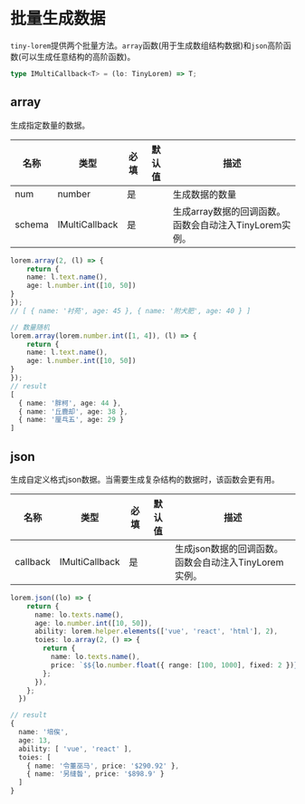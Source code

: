# 批量生成数据

`tiny-lorem`提供两个批量方法。`array`函数(用于生成数组结构数据)和`json`高阶函数(可以生成任意结构的高阶函数)。     



```ts
type IMultiCallback<T> = (lo: TinyLorem) => T;
```

## array

生成指定数量的数据。

| 名称     | 类型             | 必填  | 默认值 | 描述                                 |
| ------ | -------------- | --- | --- | ---------------------------------- |
| num    | number         | 是   |     | 生成数据的数量                            |
| schema | IMultiCallback | 是   |     | 生成array数据的回调函数。函数会自动注入TinyLorem实例。 |

```ts
lorem.array(2, (l) => {
    return {
    name: l.text.name(),
    age: l.number.int([10, 50])
}
});
// [ { name: '衬苑', age: 45 }, { name: '附犬肥', age: 40 } ]

// 数量随机
lorem.array(lorem.number.int([1, 4]), (l) => {
    return {
    name: l.text.name(),
    age: l.number.int([10, 50])
}
});
// result
[
  { name: '胖柯', age: 44 },
  { name: '丘鹿却', age: 38 },
  { name: '厘乓五', age: 29 }
]
```

## json

生成自定义格式json数据。当需要生成复杂结构的数据时，该函数会更有用。      

| 名称       | 类型             | 必填  | 默认值 | 描述                                |
| -------- | -------------- | --- | --- | --------------------------------- |
| callback | IMultiCallback | 是   |     | 生成json数据的回调函数。函数会自动注入TinyLorem实例。 |

```ts
lorem.json((lo) => {
    return {
      name: lo.texts.name(),
      age: lo.number.int([10, 50]),
      ability: lorem.helper.elements(['vue', 'react', 'html'], 2),
      toies: lo.array(2, () => {
        return {
          name: lo.texts.name(),
          price: `$${lo.number.float({ range: [100, 1000], fixed: 2 })}`,
        };
      }),
    };
  })

// result
{
  name: '培俟',
  age: 13,
  ability: [ 'vue', 'react' ],
  toies: [
    { name: '令董巫马', price: '$290.92' },
    { name: '另缝昝', price: '$898.9' }
  ]
}
```